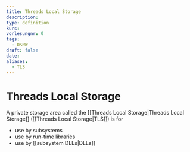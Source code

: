 ```yaml
---
title: Threads Local Storage
description: 
type: definition
kurs: 
vorlesungnr: 0
tags:
  - OSNW
draft: false
date: 
aliases:
  - TLS
---
```


# Threads Local Storage

 A private storage area called the [[Threads Local Storage|Threads Local Storage]] ([[Threads Local Storage|TLS]]) is for 

- use by subsystems
- use by run-time libraries
- use by [[subsystem DLLs|DLLs]]